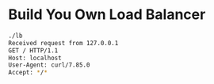 # Build You Own Load Balancer

```sh 
./lb
Received request from 127.0.0.1
GET / HTTP/1.1
Host: localhost
User-Agent: curl/7.85.0
Accept: */*
```
